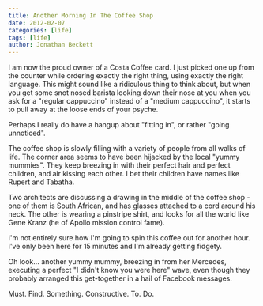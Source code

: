 ```yaml
---
title: Another Morning In The Coffee Shop
date: 2012-02-07
categories: [life]
tags: [life]
author: Jonathan Beckett
---
```


I am now the proud owner of a Costa Coffee card. I just picked one up from the counter while ordering exactly the right thing, using exactly the right language. This might sound like a ridiculous thing to think about, but when you get some snot nosed barista looking down their nose at you when you ask for a "regular cappuccino" instead of a "medium cappuccino", it starts to pull away at the loose ends of your psyche.

Perhaps I really do have a hangup about "fitting in", or rather "going unnoticed".

The coffee shop is slowly filling with a variety of people from all walks of life. The corner area seems to have been hijacked by the local "yummy mummies". They keep breezing in with their perfect hair and perfect children, and air kissing each other. I bet their children have names like Rupert and Tabatha.

Two architects are discussing a drawing in the middle of the coffee shop - one of them is South African, and has glasses attached to a cord around his neck. The other is wearing a pinstripe shirt, and looks for all the world like Gene Kranz (he of Apollo mission control fame).

I'm not entirely sure how I'm going to spin this coffee out for another hour. I've only been here for 15 minutes and I'm already getting fidgety.

Oh look... another yummy mummy, breezing in from her Mercedes, executing a perfect "I didn't know you were here" wave, even though they probably arranged this get-together in a hail of Facebook messages.

Must. Find. Something. Constructive. To. Do.